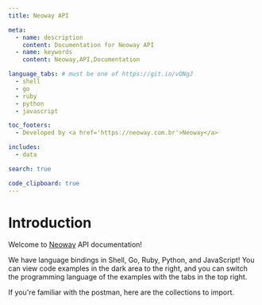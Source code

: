 ```yaml
---
title: Neoway API

meta:
  - name: description
    content: Documentation for Neoway API
  - name: keywords
    content: Neoway,API,Documentation

language_tabs: # must be one of https://git.io/vQNgJ
  - shell
  - go
  - ruby
  - python
  - javascript

toc_footers:
  - Developed by <a href='https://neoway.com.br'>Neoway</a>

includes:
  - data

search: true

code_clipboard: true
---
```


# Introduction

Welcome to [Neoway](https://neoway.com.br) API documentation!

We have language bindings in Shell, Go, Ruby, Python, and JavaScript! You can view code examples in the dark area to the right, and you can switch the programming language of the examples with the tabs in the top right.

If you're familiar with the postman, here are the collections to import.

<div class="postman-run-button"
  data-postman-action="collection/import"
  data-postman-var-1="864f0579179de207592f">
</div>
